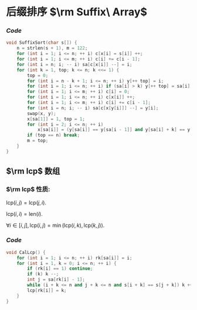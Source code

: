 # 后缀排序 $\rm Suffix\ Array$



### $Code$

```cpp
void SuffixSort(char s[]) {
    n = strlen(s + 1), m = 122;
    for (int i = 1; i <= n; ++ i) c[x[i] = s[i]] ++;
    for (int i = 1; i <= m; ++ i) c[i] += c[i - 1];
    for (int i = n; i; -- i) sa[c[x[i]] --] = i;
    for (int k = 1, top; k <= n; k <<= 1) {
        top = 0;
        for (int i = n - k + 1; i <= n; ++ i) y[++ top] = i;
        for (int i = 1; i <= n; ++ i) if (sa[i] > k) y[++ top] = sa[i] - k;
        for (int i = 1; i <= m; ++ i) c[i] = 0;
        for (int i = 1; i <= n; ++ i) c[x[i]] ++;
        for (int i = 1; i <= m; ++ i) c[i] += c[i - 1];
        for (int i = n; i; -- i) sa[c[x[y[i]]] --] = y[i];
        swap(x, y);
        x[sa[1]] = 1, top = 1;
        for (int i = 2; i <= n; ++ i) 
            x[sa[i]] = (y[sa[i]] == y[sa[i - 1]] and y[sa[i] + k] == y[sa[i - 1] + k]) ? top : ++ top;
        if (top == n) break;
        m = top;
    }
}
```

## $\rm lcp$ 数组

### $\rm lcp$ 性质: 

$\text{lcp}(i, j) = \text{lcp}(j, i)$. 

$\text{lcp}(i, i) = \text{len}(i)$.

$\forall i \in [i, j], \text{lcp}(i, j) = \min (\text{lcp}(i, k), \text{lcp}(k, j))$.

### $Code$

```cpp
void CalLcp() {
	for (int i = 1; i <= n; ++ i) rk[sa[i]] = i;
	for (int i = 1, k = 0; i <= n; ++ i) {
		if (rk[i] == 1) continue;
		if (k) k --;
		int j = sa[rk[i] - 1];
		while (i + k <= n and j + k <= n and s[i + k] == s[j + k]) k ++;
		lcp[rk[i]] = k;
	}
}
```